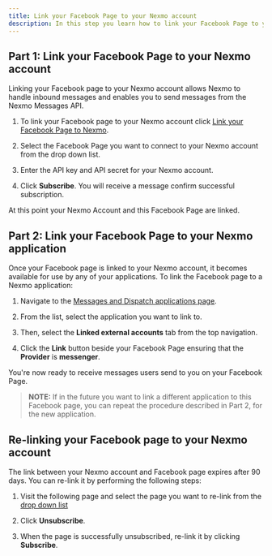 ```yaml
---
title: Link your Facebook Page to your Nexmo account
description: In this step you learn how to link your Facebook Page to your Nexmo account.
---
```


## Part 1: Link your Facebook Page to your Nexmo account

Linking your Facebook page to your Nexmo account allows Nexmo to handle inbound messages and enables you to send messages from the Nexmo Messages API.

1. To link your Facebook page to your Nexmo account click [Link your Facebook Page to Nexmo](https://messenger.nexmo.com/).

2. Select the Facebook Page you want to connect to your Nexmo account from the drop down list.

3. Enter the API key and API secret for your Nexmo account.

4. Click **Subscribe**. You will receive a message confirm successful subscription.

At this point your Nexmo Account and this Facebook Page are linked.

## Part 2: Link your Facebook Page to your Nexmo application

Once your Facebook page is linked to your Nexmo account, it becomes available for use by any of your applications. To link the Facebook page to a Nexmo application:

1. Navigate to the [Messages and Dispatch applications page](https://dashboard.nexmo.com/messages/applications).

2. From the list, select the application you want to link to.

3. Then, select the **Linked external accounts** tab from the top navigation.

4. Click the **Link** button beside your Facebook Page ensuring that the **Provider** is **messenger**.

You're now ready to receive messages users send to you on your Facebook Page.

> **NOTE:** If in the future you want to link a different application to this Facebook page, you can repeat the procedure described in Part 2, for the new application.

## Re-linking your Facebook page to your Nexmo account

The link between your Nexmo account and Facebook page expires after 90 days. You can re-link it by performing the following steps:

1. Visit the following page and select the page you want to re-link from the [drop down list](https://messenger.nexmo.com/)

2. Click **Unsubscribe**.

3. When the page is successfully unsubscribed, re-link it by clicking **Subscribe**.

